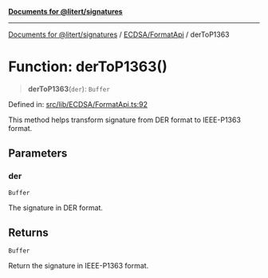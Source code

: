 [**Documents for @litert/signatures**](../../../README.md)

***

[Documents for @litert/signatures](../../../README.md) / [ECDSA/FormatApi](../README.md) / derToP1363

# Function: derToP1363()

> **derToP1363**(`der`): `Buffer`

Defined in: [src/lib/ECDSA/FormatApi.ts:92](https://github.com/litert/signatures.js/blob/master/src/lib/ECDSA/FormatApi.ts#L92)

This method helps transform signature from DER format to IEEE-P1363 format.

## Parameters

### der

`Buffer`

The signature in DER format.

## Returns

`Buffer`

Return the signature in IEEE-P1363 format.
